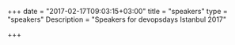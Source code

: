 +++
date = "2017-02-17T09:03:15+03:00"
title = "speakers"
type = "speakers"
Description = "Speakers for devopsdays Istanbul 2017"

+++
